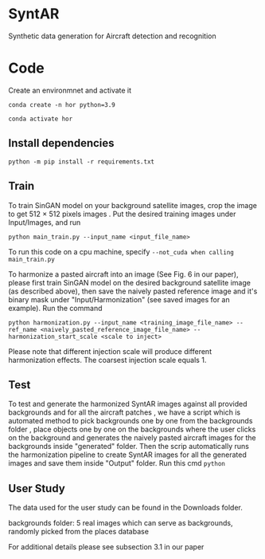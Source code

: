 # SyntAR
Synthetic data generation for Aircraft detection and recognition 

# Code
Create an environmnet and activate it

`conda create -n hor python=3.9`


 `conda activate hor`


## Install dependencies
`python -m pip install -r requirements.txt`

## Train
To train SinGAN model on your background satellite images, crop the image to get 512 × 512 pixels images . Put the desired training images under Input/Images, and run

``python main_train.py --input_name <input_file_name>``

To run this code on a cpu machine, specify 
`--not_cuda when calling main_train.py`

To harmonize a pasted aircraft into an image (See Fig. 6 in our paper), please first train SinGAN model on the desired background satellite image (as described above), then save the naively pasted reference image and it's binary mask under "Input/Harmonization" (see saved images for an example). Run the command

``python harmonization.py --input_name <training_image_file_name> --ref_name <naively_pasted_reference_image_file_name> --harmonization_start_scale <scale to inject>``

Please note that different injection scale will produce different harmonization effects. The coarsest injection scale equals 1.

## Test
To test and generate the harmonized SyntAR images against all provided backgrounds and for all the aircraft patches , we have a script which is automated method to pick backgrounds one by one from the backgrounds folder , place objects one by one on the backgrounds where the user clicks on the background and generates the naively pasted aircraft images for the backgrounds inside "generated" folder. Then the scrip automatically runs the harmonization pipeline to create SyntAR images for all the generated images and save them inside "Output" folder.
Run this cmd 
`python `


## User Study

The data used for the user study can be found in the Downloads folder.

backgrounds folder: 5 real images which can serve as backgrounds, randomly picked from the places database

For additional details please see subsection 3.1 in our paper
